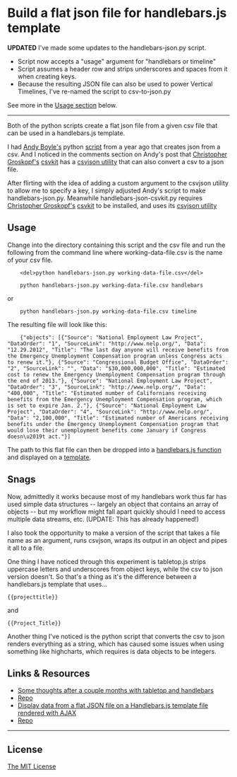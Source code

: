 # Build a flat json file for handlebars.js template

**UPDATED** I've made some updates to the handlebars-json.py script.

- Script now accepts a "usage" argument for "handlebars or timeline"
- Script assumes a header row and strips underscores and spaces from it when creating keys.
- Because the resulting JSON file can also be used to power Vertical Timelines, I've re-named the script to csv-to-json.py

See more in the [Usage section](https://gist.github.com/chrislkeller/4700210#usage) below.

----

Both of the python scripts create a flat json file from a given csv file that can be used in a handlebars.js template.

I had [Andy Boyle's](https://twitter.com/andymboyle) python [script](http://www.andymboyle.com/2011/11/02/quick-csv-to-json-parser-in-python/) from a year ago that creates json from a csv. And I noticed in the comments section on Andy's post that [Christopher Groskopf's](https://twitter.com/onyxfish) [csvkit](http://csvkit.readthedocs.org/en/latest/) has a [csvjson utility](http://csvkit.readthedocs.org/en/latest/scripts/csvjson.html) that can also convert a csv to a json file.

After flirting with the idea of adding a custom argument to the csvjson utility to allow me to specify a key, I simply adjusted Andy's script to make handlebars-json.py. Meanwhile handlebars-json-csvkit.py requires [Christopher Groskopf's](https://twitter.com/onyxfish) [csvkit](http://csvkit.readthedocs.org/en/latest/) to be installed, and uses its  [csvjson utility](http://csvkit.readthedocs.org/en/latest/scripts/csvjson.html)

## Usage

Change into the directory containing this script and the csv file and run the following from the command line where working-data-file.csv is the name of your csv file.

		<del>python handlebars-json.py working-data-file.csv</del>

		python handlebars-json.py working-data-file.csv handlebars

or

		python handlebars-json.py working-data-file.csv timeline








The resulting file will look like this:

		{"objects": [{"Source": "National Employment Law Project", "DataOrder": "1", "SourceLink": "http://www.nelp.org/", "Data": "12.29.2012", "Title": "The last day anyone will receive benefits from the Emergency Unemployment Compensation program unless Congress acts to renew it."}, {"Source": "Congressional Budget Office", "DataOrder": "2", "SourceLink": "", "Data": "$30,000,000,000", "Title": "Estimated cost to renew the Emergency Unemployment Compensation program through the end of 2013."}, {"Source": "National Employment Law Project", "DataOrder": "3", "SourceLink": "http://www.nelp.org/", "Data": "400,000", "Title": "Estimated number of Californians receiving benefits from the Emergency Unemployment Compensation program, which is set to expire Jan. 2."}, {"Source": "National Employment Law Project", "DataOrder": "4", "SourceLink": "http://www.nelp.org/", "Data": "2,100,000", "Title": "Estimated number of Americans receiving benefits under the Emergency Unemployment Compensation program that would lose their unemployment benefits come January if Congress doesn\u2019t act."}]

The path to this flat file can then be dropped into a [handlebars.js function](https://gist.github.com/3230081#file-data-script-js) and displayed on a [template](https://gist.github.com/3230081#file-datadetailstemplate-handlebars).

## Snags

Now, admittedly it works because most of my handlebars work thus far has used simple data structures -- largely an object that contains an array of objects -- but my workflow might fall apart quickly should I need to access multiple data streams, etc. (UPDATE: This has already happened!)

I also took the opportunity to make a version of the script that takes a file name as an argument, runs csvjson, wraps its output in an object and pipes it all to a file.

One thing I have noticed through this experiment is tabletop.js strips uppercase letters and underscores from object keys, while the csv to json version doesn't. So that's a thing as it's the difference between a handlebars.js template that uses…

	{{projecttitle}}

and

	{{Project_Title}}

Another thing I've noticed is the python script that converts the csv to json renders everything as a string, which has caused some issues when using something like highcharts, which requires is data objects to be integers.

## Links & Resources

- [Some thoughts after a couple months with tabletop and handlebars](http://www.chrislkeller.com/some-thoughts-after-a-couple-months-with-tabl)
- [Repo](https://gist.github.com/4700210)
- [Display data from a flat JSON file on a Handlebars.js template file rendered with AJAX](http://www.chrislkeller.com/display-data-from-a-flat-json-file-on-a-handl)
- [Repo](https://gist.github.com/3230081)

----

## License

[The MIT License](http://opensource.org/licenses/MIT)